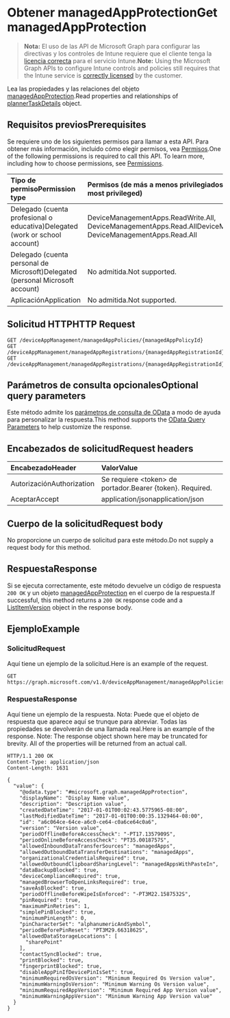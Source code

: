 # <a name="get-managedappprotection"></a><span data-ttu-id="8d676-101">Obtener managedAppProtection</span><span class="sxs-lookup"><span data-stu-id="8d676-101">Get managedAppProtection</span></span>

> <span data-ttu-id="8d676-102">**Nota:** El uso de las API de Microsoft Graph para configurar las directivas y los controles de Intune requiere que el cliente tenga la [licencia correcta](https://go.microsoft.com/fwlink/?linkid=839381) para el servicio Intune.</span><span class="sxs-lookup"><span data-stu-id="8d676-102">**Note:** Using the Microsoft Graph APIs to configure Intune controls and policies still requires that the Intune service is [correctly licensed](https://go.microsoft.com/fwlink/?linkid=839381) by the customer.</span></span>

<span data-ttu-id="8d676-103">Lea las propiedades y las relaciones del objeto [managedAppProtection](../resources/intune_mam_managedappprotection.md).</span><span class="sxs-lookup"><span data-stu-id="8d676-103">Read properties and relationships of [plannerTaskDetails](../resources/intune_mam_managedappprotection.md) object.</span></span>
## <a name="prerequisites"></a><span data-ttu-id="8d676-104">Requisitos previos</span><span class="sxs-lookup"><span data-stu-id="8d676-104">Prerequisites</span></span>
<span data-ttu-id="8d676-p101">Se requiere uno de los siguientes permisos para llamar a esta API. Para obtener más información, incluido cómo elegir permisos, vea [Permisos](../../../concepts/permissions_reference.md).</span><span class="sxs-lookup"><span data-stu-id="8d676-p101">One of the following permissions is required to call this API. To learn more, including how to choose permissions, see [Permissions](../../../concepts/permissions_reference.md).</span></span>

|<span data-ttu-id="8d676-107">Tipo de permiso</span><span class="sxs-lookup"><span data-stu-id="8d676-107">Permission type</span></span>|<span data-ttu-id="8d676-108">Permisos (de más a menos privilegiados)</span><span class="sxs-lookup"><span data-stu-id="8d676-108">Permissions (from least to most privileged)</span></span>|
|:---|:---|
|<span data-ttu-id="8d676-109">Delegado (cuenta profesional o educativa)</span><span class="sxs-lookup"><span data-stu-id="8d676-109">Delegated (work or school account)</span></span>|<span data-ttu-id="8d676-110">DeviceManagementApps.ReadWrite.All, DeviceManagementApps.Read.All</span><span class="sxs-lookup"><span data-stu-id="8d676-110">DeviceManagementApps.ReadWrite.All, DeviceManagementApps.Read.All</span></span>|
|<span data-ttu-id="8d676-111">Delegado (cuenta personal de Microsoft)</span><span class="sxs-lookup"><span data-stu-id="8d676-111">Delegated (personal Microsoft account)</span></span>|<span data-ttu-id="8d676-112">No admitida.</span><span class="sxs-lookup"><span data-stu-id="8d676-112">Not supported.</span></span>|
|<span data-ttu-id="8d676-113">Aplicación</span><span class="sxs-lookup"><span data-stu-id="8d676-113">Application</span></span>|<span data-ttu-id="8d676-114">No admitida.</span><span class="sxs-lookup"><span data-stu-id="8d676-114">Not supported.</span></span>|

## <a name="http-request"></a><span data-ttu-id="8d676-115">Solicitud HTTP</span><span class="sxs-lookup"><span data-stu-id="8d676-115">HTTP Request</span></span>
<!-- {
  "blockType": "ignored"
}
-->
``` http
GET /deviceAppManagement/managedAppPolicies/{managedAppPolicyId}
GET /deviceAppManagement/managedAppRegistrations/{managedAppRegistrationId}/appliedPolicies/{managedAppPolicyId}
GET /deviceAppManagement/managedAppRegistrations/{managedAppRegistrationId}/intendedPolicies/{managedAppPolicyId}
```

## <a name="optional-query-parameters"></a><span data-ttu-id="8d676-116">Parámetros de consulta opcionales</span><span class="sxs-lookup"><span data-stu-id="8d676-116">Optional query parameters</span></span>
<span data-ttu-id="8d676-117">Este método admite los [parámetros de consulta de OData](https://developer.microsoft.com/es-ES/graph/docs/overview/query_parameters) a modo de ayuda para personalizar la respuesta.</span><span class="sxs-lookup"><span data-stu-id="8d676-117">This method supports the [OData Query Parameters](https://developer.microsoft.com/es-ES/graph/docs/overview/query_parameters) to help customize the response.</span></span>
## <a name="request-headers"></a><span data-ttu-id="8d676-118">Encabezados de solicitud</span><span class="sxs-lookup"><span data-stu-id="8d676-118">Request headers</span></span>
|<span data-ttu-id="8d676-119">Encabezado</span><span class="sxs-lookup"><span data-stu-id="8d676-119">Header</span></span>|<span data-ttu-id="8d676-120">Valor</span><span class="sxs-lookup"><span data-stu-id="8d676-120">Value</span></span>|
|:---|:---|
|<span data-ttu-id="8d676-121">Autorización</span><span class="sxs-lookup"><span data-stu-id="8d676-121">Authorization</span></span>|<span data-ttu-id="8d676-122">Se requiere &lt;token&gt; de portador.</span><span class="sxs-lookup"><span data-stu-id="8d676-122">Bearer {token}. Required.</span></span>|
|<span data-ttu-id="8d676-123">Aceptar</span><span class="sxs-lookup"><span data-stu-id="8d676-123">Accept</span></span>|<span data-ttu-id="8d676-124">application/json</span><span class="sxs-lookup"><span data-stu-id="8d676-124">application/json</span></span>|

## <a name="request-body"></a><span data-ttu-id="8d676-125">Cuerpo de la solicitud</span><span class="sxs-lookup"><span data-stu-id="8d676-125">Request body</span></span>
<span data-ttu-id="8d676-126">No proporcione un cuerpo de solicitud para este método.</span><span class="sxs-lookup"><span data-stu-id="8d676-126">Do not supply a request body for this method.</span></span>

## <a name="response"></a><span data-ttu-id="8d676-127">Respuesta</span><span class="sxs-lookup"><span data-stu-id="8d676-127">Response</span></span>
<span data-ttu-id="8d676-128">Si se ejecuta correctamente, este método devuelve un código de respuesta `200 OK` y un objeto [managedAppProtection](../resources/intune_mam_managedappprotection.md) en el cuerpo de la respuesta.</span><span class="sxs-lookup"><span data-stu-id="8d676-128">If successful, this method returns a `200 OK` response code and a [ListItemVersion](../resources/intune_mam_managedappprotection.md) object in the response body.</span></span>

## <a name="example"></a><span data-ttu-id="8d676-129">Ejemplo</span><span class="sxs-lookup"><span data-stu-id="8d676-129">Example</span></span>
### <a name="request"></a><span data-ttu-id="8d676-130">Solicitud</span><span class="sxs-lookup"><span data-stu-id="8d676-130">Request</span></span>
<span data-ttu-id="8d676-131">Aquí tiene un ejemplo de la solicitud.</span><span class="sxs-lookup"><span data-stu-id="8d676-131">Here is an example of the request.</span></span>
``` http
GET https://graph.microsoft.com/v1.0/deviceAppManagement/managedAppPolicies/{managedAppPolicyId}
```

### <a name="response"></a><span data-ttu-id="8d676-132">Respuesta</span><span class="sxs-lookup"><span data-stu-id="8d676-132">Response</span></span>
<span data-ttu-id="8d676-p102">Aquí tiene un ejemplo de la respuesta. Nota: Puede que el objeto de respuesta que aparece aquí se trunque para abreviar. Todas las propiedades se devolverán de una llamada real.</span><span class="sxs-lookup"><span data-stu-id="8d676-p102">Here is an example of the response. Note: The response object shown here may be truncated for brevity. All of the properties will be returned from an actual call.</span></span>
``` http
HTTP/1.1 200 OK
Content-Type: application/json
Content-Length: 1631

{
  "value": {
    "@odata.type": "#microsoft.graph.managedAppProtection",
    "displayName": "Display Name value",
    "description": "Description value",
    "createdDateTime": "2017-01-01T00:02:43.5775965-08:00",
    "lastModifiedDateTime": "2017-01-01T00:00:35.1329464-08:00",
    "id": "a6c064ce-64ce-a6c0-ce64-c0a6ce64c0a6",
    "version": "Version value",
    "periodOfflineBeforeAccessCheck": "-PT17.1357909S",
    "periodOnlineBeforeAccessCheck": "PT35.0018757S",
    "allowedInboundDataTransferSources": "managedApps",
    "allowedOutboundDataTransferDestinations": "managedApps",
    "organizationalCredentialsRequired": true,
    "allowedOutboundClipboardSharingLevel": "managedAppsWithPasteIn",
    "dataBackupBlocked": true,
    "deviceComplianceRequired": true,
    "managedBrowserToOpenLinksRequired": true,
    "saveAsBlocked": true,
    "periodOfflineBeforeWipeIsEnforced": "-PT3M22.1587532S",
    "pinRequired": true,
    "maximumPinRetries": 1,
    "simplePinBlocked": true,
    "minimumPinLength": 0,
    "pinCharacterSet": "alphanumericAndSymbol",
    "periodBeforePinReset": "PT3M29.6631862S",
    "allowedDataStorageLocations": [
      "sharePoint"
    ],
    "contactSyncBlocked": true,
    "printBlocked": true,
    "fingerprintBlocked": true,
    "disableAppPinIfDevicePinIsSet": true,
    "minimumRequiredOsVersion": "Minimum Required Os Version value",
    "minimumWarningOsVersion": "Minimum Warning Os Version value",
    "minimumRequiredAppVersion": "Minimum Required App Version value",
    "minimumWarningAppVersion": "Minimum Warning App Version value"
  }
}
```




